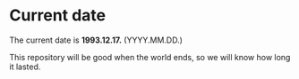 # Current date

The current date is **1993.12.17.** (YYYY.MM.DD.)

This repository will be good when the world ends, so we will know how long it lasted.